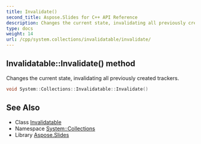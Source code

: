 ```yaml
---
title: Invalidate()
second_title: Aspose.Slides for C++ API Reference
description: Changes the current state, invalidating all previously created trackers.
type: docs
weight: 14
url: /cpp/system.collections/invalidatable/invalidate/
---
```

## Invalidatable::Invalidate() method


Changes the current state, invalidating all previously created trackers.

```cpp
void System::Collections::Invalidatable::Invalidate()
```

## See Also

* Class [Invalidatable](./)
* Namespace [System::Collections](../)
* Library [Aspose.Slides](../../)